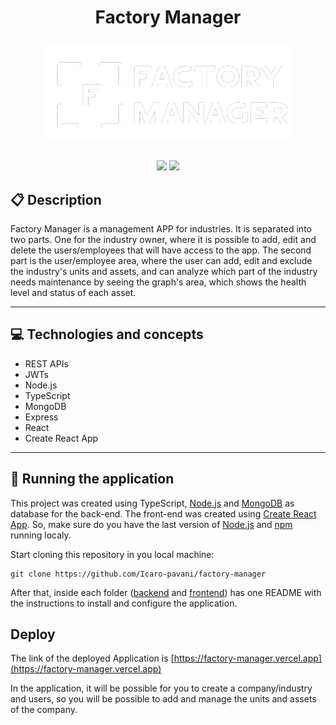 # <p align = "center"> Factory Manager </p>

<div align = "center">
<img src="./front-end/public/logo.png" alt="logo" style="height: 150px"/>
</div>
<br>

<p align = "center">
   <img src="https://img.shields.io/badge/author-Icaro Pavani-4dae71?style=flat-square" />
   <img src="https://img.shields.io/github/languages/count/Icaro-pavani/factory-manager?color=4dae71&style=flat-square" />
</p>

## :clipboard: Description

Factory Manager is a management APP for industries. It is separated into two parts. One for the industry owner, where it is possible to add, edit and delete the users/employees that will have access to the app. The second part is the user/employee area, where the user can add, edit and exclude the industry's units and assets, and can analyze which part of the industry needs maintenance by seeing the graph's area, which shows the health level and status of each asset.

---

## :computer: Technologies and concepts

- REST APIs
- JWTs
- Node.js
- TypeScript
- MongoDB
- Express
- React
- Create React App

---

## 🏁 Running the application

This project was created using TypeScript, [Node.js](https://nodejs.org/en/download/) and [MongoDB](https://www.mongodb.com/) as database for the back-end. The front-end was created using [Create React App](https://github.com/facebook/create-react-app). So, make sure do you have the last version of [Node.js](https://nodejs.org/en/download/) and [npm](https://www.npmjs.com/) running localy.

Start cloning this repository in you local machine:

```
git clone https://github.com/Icaro-pavani/factory-manager
```

After that, inside each folder ([backend](https://github.com/Icaro-pavani/factory-manager/tree/main/back-end) and [frontend](https://github.com/Icaro-pavani/factory-manager/tree/main/front-end)) has one README with the instructions to install and configure the application.

## Deploy

The link of the deployed Application is [https://factory-manager.vercel.app](https://factory-manager.vercel.app)

In the application, it will be possible for you to create a company/industry and users, so you will be possible to add and manage the units and assets of the company.
